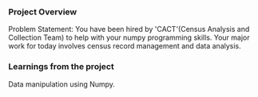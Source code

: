 ### Project Overview

 Problem Statement:
         You have been hired by 'CACT'(Census Analysis and Collection Team) to help with your numpy programming skills. Your major work for today involves census record management and data analysis.




### Learnings from the project

 Data manipulation using Numpy.


